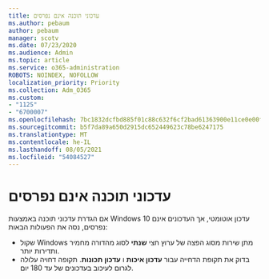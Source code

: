```yaml
---
title: עדכוני תוכנה אינם נפרסים
ms.author: pebaum
author: pebaum
manager: scotv
ms.date: 07/23/2020
ms.audience: Admin
ms.topic: article
ms.service: o365-administration
ROBOTS: NOINDEX, NOFOLLOW
localization_priority: Priority
ms.collection: Adm_O365
ms.custom:
- "1125"
- "6700007"
ms.openlocfilehash: 7bc1832dcfbd885f01c88c632f6cf2bad61363900e11ce0e00f99a7a2dcd9f3f
ms.sourcegitcommit: b5f7da89a650d2915dc652449623c78be6247175
ms.translationtype: MT
ms.contentlocale: he-IL
ms.lasthandoff: 08/05/2021
ms.locfileid: "54084527"
---
```

# <a name="software-updates-are-not-being-deployed"></a>עדכוני תוכנה אינם נפרסים

אם הגדרת עדכוני תוכנה באמצעות Windows 10 עדכון אוטומטי, אך העדכונים אינם נפרסים, נסה את הפעולות הבאות:  

- שקול Windows מתן שירות מסוג הפצה של ערוץ חצי **שנתי** לסוג מהדורה מחמיר ותדירות יותר.
- בדוק את תקופת הדחייה עבור **עדכון איכות** ו **עדכון תכונות**. תקופה דחויה עלולה לגרום לעיכוב בעדכונים של עד 180 יום.